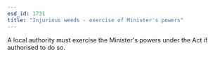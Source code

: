 ```yaml
---
esd_id: 1731
title: "Injurious weeds - exercise of Minister's powers"
---
```


A local authority must exercise the Minister's powers under the Act if authorised to do so.

